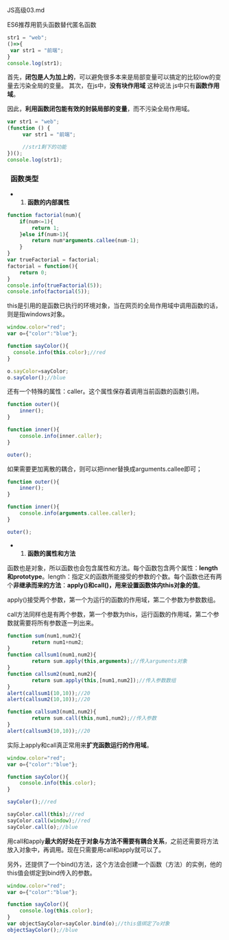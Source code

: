 JS高级03.md

ES6推荐用箭头函数替代匿名函数
```js
str1 = "web";
()=>{
 var str1 = "前端";
}        
console.log(str1);
```
首先，**闭包是人为加上的**，可以避免很多本来是局部变量可以搞定的比较low的变量去污染全局的变量。
其次，在js中，**没有块作用域** 这种说法
js中只有**函数作用域**。

因此，**利用函数闭包能有效的封装局部的变量**，而不污染全局作用域。

```js
var str1 = "web";
(function () {
     var str1 = "前端";

     //str1剩下的功能
})();
console.log(str1);
```




###   函数类型

+ 1. **函数的内部属性**
 
```js
function factorial(num){
    if(num<=1){
        return 1;
    }else if(num>1){
        return num*arguments.callee(num-1);
    }
}
var trueFactorial = factorial;
factorial = function(){
	return 0;
}
console.info(trueFactorial(5));
console.info(factorial(5));
```

this是引用的是函数已执行的环境对象，当在网页的全局作用域中调用函数的话，则是指windows对象。

```js
window.color="red";
var o={"color":"blue"};

function sayColor(){
  console.info(this.color);//red
}

o.sayColor=sayColor;
o.sayColor();//blue
```
还有一个特殊的属性：caller。这个属性保存着调用当前函数的函数引用。

```js
function outer(){
    inner();
}

function inner(){
    console.info(inner.caller);
}

outer();
```
如果需要更加离散的耦合，则可以把inner替换成arguments.callee即可；

```js
function outer(){
    inner();
}

function inner(){
    console.info(arguments.callee.caller);
}

outer();
```

+ 1. **函数的属性和方法**

函数也是对象，所以函数也会包含属性和方法。每个函数包含两个属性：**length和prototype**。length：指定义的函数所能接受的参数的个数。每个函数也还有两个**非继承而来的方法**：**apply()和call()，用来设置函数体内this对象的值**。

apply()接受两个参数，第一个为运行的函数的作用域，第二个参数为参数数组。

call方法同样也是有两个参数，第一个参数为this，运行函数的作用域，第二个参数就需要将所有参数逐一列出来。

```js
function sum(num1,num2){
        return num1+num2;
}
function callsum1(num1,num2){
        return sum.apply(this,arguments);//传入arguments对象
}
function callsum2(num1,num2){
        return sum.apply(this,[num1,num2]);//传入参数数组
}
alert(callsum1(10,10));//20
alert(callsum2(10,10));//20

function callsum3(num1,num2){
        return sum.call(this,num1,num2);//传入参数
}
alert(callsum3(10,10));//20
```

实际上apply和call真正常用来**扩充函数运行的作用域**。

```js
window.color="red";
var o={"color":"blue"};

function sayColor(){
    console.info(this.color);
}

sayColor();//red

sayColor.call(this);//red
sayColor.call(window);//red
sayColor.call(o);//blue
```


用call和apply**最大的好处在于对象与方法不需要有耦合关系**，之前还需要将方法放入对象中，再调用。现在只需要用call和apply就可以了。

另外，还提供了一个bind()方法，这个方法会创建一个函数（方法）的实例，他的this值会绑定到bind传入的参数。

```js
window.color="red";
var o={"color":"blue"};

function sayColor(){
    console.log(this.color);
}
var objectSayColor=sayColor.bind(o);//this值绑定了o对象
objectSayColor();//blue
```
